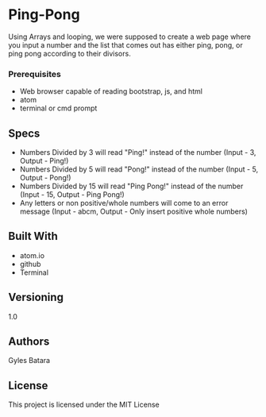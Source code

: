 # Ping-Pong

Using Arrays and looping, we were supposed to create a web page where you input a number and the list that comes out has either ping, pong, or ping pong according to their divisors.

### Prerequisites

* Web browser capable of reading bootstrap, js, and html
* atom
* terminal or cmd prompt

## Specs

* Numbers Divided by 3 will read "Ping!" instead of the number (Input - 3, Output - Ping!)
* Numbers Divided by 5 will read "Pong!" instead of the number (Input - 5, Output - Pong!)
* Numbers Divided by 15 will read "Ping Pong!" instead of the number (Input - 15, Output - Ping Pong!)
* Any letters or non positive/whole numbers will come to an error message (Input - abcm, Output - Only insert positive whole numbers)

## Built With

* atom.io
* github
* Terminal

## Versioning

1.0

## Authors

Gyles Batara

## License

This project is licensed under the MIT License
